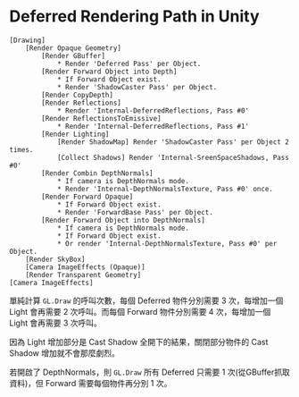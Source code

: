 # Deferred Rendering Path in Unity
```
[Drawing]
    [Render Opaque Geometry]
        [Render GBuffer]
            * Render 'Deferred Pass' per Object.
        [Render Forward Object into Depth]
            * If Forward Object exist.
            * Render 'ShadowCaster Pass' per Object.
        [Render CopyDepth]
        [Render Reflections]
            * Render 'Internal-DeferredReflections, Pass #0'
        [Render ReflectionsToEmissive]
            * Render 'Internal-DeferredReflections, Pass #1'
        [Render Lighting]
            [Render ShadowMap] Render 'ShadowCaster Pass' per Object 2 times.
            [Collect Shadows] Render 'Internal-SreenSpaceShadows, Pass #0'
        [Render Combin DepthNormals]
            * If camera is DepthNormals mode.
            * Render 'Internal-DepthNormalsTexture, Pass #0' once.
        [Render Forward Opaque]
            * If Forward Object exist.
            * Render 'ForwardBase Pass' per Object.
        [Render Forward Object into DepthNormals]
            * If camera is DepthNormals mode.
            * If Forward Object exist.
            * Or render 'Internal-DepthNormalsTexture, Pass #0' per Object.
    [Render SkyBox]
    [Camera ImageEffects (Opaque)]
    [Render Transparent Geometry]
[Camera ImageEffects]
```
單純計算 `GL.Draw` 的呼叫次數，每個 Deferred 物件分別需要 3 次，每增加一個 Light 會再需要 2 次呼叫。而每個 Forward 物件分別需要 4 次，每增加一個 Light 會再需要 3 次呼叫。

因為 Light 增加部分是 Cast Shadow 全開下的結果，關閉部分物件的 Cast Shadow 增加就不會那麼劇烈。

若開啟了 DepthNormals，則 `GL.Draw` 所有 Deferred 只需要 1 次(從GBuffer抓取資料)，但 Forward 需要每個物件再分別 1 次。